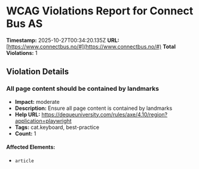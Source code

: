 # WCAG Violations Report for Connect Bus AS

**Timestamp:** 2025-10-27T00:34:20.135Z
**URL:** [https://www.connectbus.no/#](https://www.connectbus.no/#)
**Total Violations:** 1

## Violation Details

### All page content should be contained by landmarks

- **Impact:** moderate
- **Description:** Ensure all page content is contained by landmarks
- **Help URL:** https://dequeuniversity.com/rules/axe/4.10/region?application=playwright
- **Tags:** cat.keyboard, best-practice
- **Count:** 1

#### Affected Elements:

- `article`
